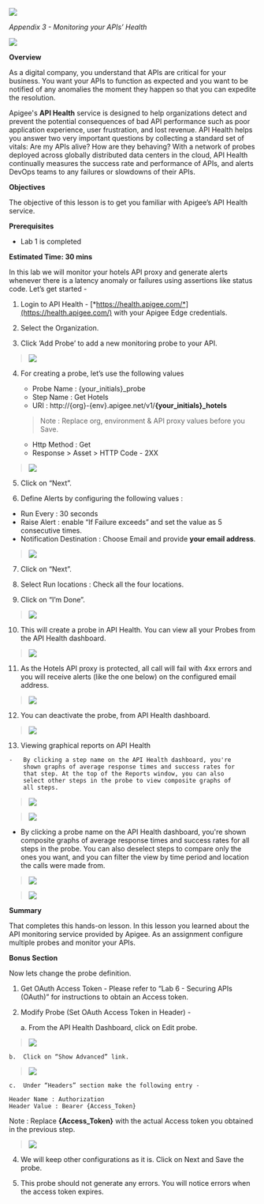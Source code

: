 ![](./media/image18.png)

*Appendix 3 - Monitoring your APIs’ Health*

![](./media/image20.png)

**Overview**

As a digital company, you understand that APIs are critical for your
business. You want your APIs to function as expected and you want to be
notified of any anomalies the moment they happen so that you can
expedite the resolution.

Apigee's **API Health** service is designed to help organizations detect
and prevent the potential consequences of bad API performance such as
poor application experience, user frustration, and lost revenue. API
Health helps you answer two very important questions by collecting a
standard set of vitals: Are my APIs alive? How are they behaving? With a
network of probes deployed across globally distributed data centers in
the cloud, API Health continually measures the success rate and
performance of APIs, and alerts DevOps teams to any failures or
slowdowns of their APIs.

**Objectives**

The objective of this lesson is to get you familiar with Apigee’s API
Health service.

**Prerequisites**
-   Lab 1 is completed

**Estimated Time: 30 mins**

In this lab we will monitor your hotels API proxy and generate alerts
whenever there is a latency anomaly or failures using assertions like
status code. Let’s get started -

1.  Login to API Health -
    [*https://health.apigee.com/*](https://health.apigee.com/) with
    your Apigee Edge credentials.

2.  Select the Organization.

3.  Click ’Add Probe’ to add a new monitoring probe to your API.

  > ![](./media/image19.jpg)

4.  For creating a probe, let’s use the following values

    -   Probe Name : {your\_initials}\_probe
    -   Step Name : Get Hotels
    -   URI : http://{org}-{env}.apigee.net/v1/**{your\_initials}\_hotels**

    > Note : Replace org, environment & API proxy values before you Save.

    -   Http Method : Get
    -   Response &gt; Asset &gt; HTTP Code - 2XX

  > ![](./media/image22.png)

5.  Click on “Next”.

6.  Define Alerts by configuring the following values :

  -   Run Every : 30 seconds
  -   Raise Alert : enable “If Failure exceeds” and set the value as 5
    consecutive times.
  -   Notification Destination : Choose Email and provide **your email
    address**.

  > ![](./media/image21.png)

7.  Click on “Next”.

8.  Select Run locations : Check all the four locations.

9.  Click on “I’m Done”.

  > ![](./media/image24.png)

10.  This will create a probe in API Health. You can view all your Probes
    from the API Health dashboard.

  >![](./media/image23.png)

11.  As the Hotels API proxy is protected, all call will fail with 4xx
    errors and you will receive alerts (like the one below) on the
    configured email address.

  > ![](./media/image26.png)

12.  You can deactivate the probe, from API Health dashboard.

  > ![](./media/image25.jpg)

13.  Viewing graphical reports on API Health

    -   By clicking a step name on the API Health dashboard, you're
        shown graphs of average response times and success rates for
        that step. At the top of the Reports window, you can also
        select other steps in the probe to view composite graphs of
        all steps.

  > ![](./media/image29.png)

  > ![](./media/image27.png)

  -   By clicking a probe name on the API Health dashboard, you're shown
    composite graphs of average response times and success rates for
    all steps in the probe. You can also deselect steps to compare
    only the ones you want, and you can filter the view by time period
    and location the calls were made from.

  > ![](./media/image28.png)

  > ![](./media/image30.png)

**Summary**

That completes this hands-on lesson. In this lesson you learned about
the API monitoring service provided by Apigee. As an assignment
configure multiple probes and monitor your APIs.

**Bonus Section**

Now lets change the probe definition.

1)  Get OAuth Access Token - Please refer to “Lab 6 - Securing APIs
    (OAuth)” for instructions to obtain an Access token.

2)  Modify Probe (Set OAuth Access Token in Header) -

    a.  From the API Health Dashboard, click on Edit probe.

> ![](./media/image31.png)

    b.  Click on “Show Advanced” link.

> ![](./media/image32.png)

    c.  Under “Headers” section make the following entry -

```
Header Name : Authorization
Header Value : Bearer {Access_Token}
```

Note : Replace **{Access\_Token}** with the actual Access token you
obtained in the previous step.

> ![](./media/image33.png)

4)  We will keep other configurations as it is. Click on Next and Save
    the probe.

5)  This probe should not generate any errors. You will notice errors
    when the access token expires.
